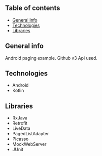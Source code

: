## Table of contents
* [General info](#general-info)
* [Technologies](#technologies)
* [Libraries](#libraries)

## General info
Android paging example. Github v3 Api used.
	
## Technologies
* Android
* Kotlin

## Libraries
* RxJava
* Retrofit
* LiveData
* PagedListAdapter
* Picasso
* MockWebServer
* JUnit
